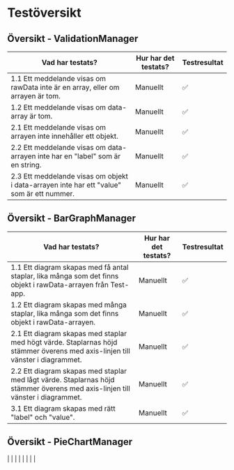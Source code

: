# Testöversikt

## Översikt - ValidationManager

| Vad har testats?                  | Hur har det testats? | Testresultat |
|-----------------------------------|----------------------|--------------|
| 1.1 Ett meddelande visas om rawData inte är en array, eller om arrayen är tom. | Manuellt | ✅ |
| 1.2 Ett meddelande visas om data-array är tom. | Manuellt | ✅ |
| 2.1 Ett meddelande visas om arrayen inte innehåller ett objekt. | Manuellt | ✅ |
| 2.2 Ett meddelande visas om data-arrayen inte har en "label" som är en string. | Manuellt | ✅ |
| 2.3 Ett meddelande visas om objekt i data-arrayen inte har ett "value" som är ett nummer.  | Manuellt | ✅ |



## Översikt - BarGraphManager

| Vad har testats?                  | Hur har det testats? | Testresultat |
|-----------------------------------|----------------------|--------------|
| 1.1 Ett diagram skapas med få antal staplar, lika många som det finns objekt i rawData-arrayen från Test-app. | Manuellt   | ✅           |
| 1.2 Ett diagram skapas med många staplar, lika många som det finns objekt i rawData-arrayen. | Manuellt | ✅ |
| 2.1 Ett diagram skapas med staplar med högt värde. Staplarnas höjd stämmer överens med axis-linjen till vänster i diagrammet. | Manuellt | ✅ |
| 2.2 Ett diagram skapas med staplar med lågt värde. Staplarnas höjd stämmer överens med axis-linjen till vänster i diagrammet. | Manuellt | ✅ |
| 3.1 Ett diagram skapas med rätt "label" och "value". | Manuellt | ✅ |


## Översikt - PieChartManager

|  |  |  |
|  |  |  |


